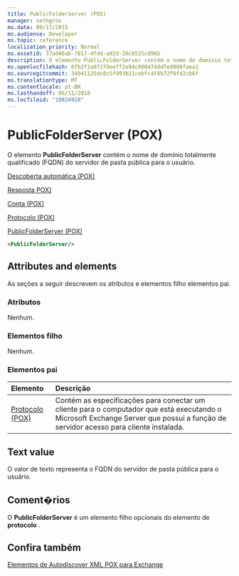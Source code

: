 ```yaml
---
title: PublicFolderServer (POX)
manager: sethgros
ms.date: 09/17/2015
ms.audience: Developer
ms.topic: reference
localization_priority: Normal
ms.assetid: 37ad46ab-7817-4fdd-ad2d-26cb525cd96b
description: O elemento PublicFolderServer contém o nome de domínio totalmente qualificado (FQDN) do servidor de pasta pública para o usuário.
ms.openlocfilehash: 6fb2f1a97279ee7f2e94c008474ddfed088faea1
ms.sourcegitcommit: 34041125dc8c5f993b21cebfc4f8b72f0fd2cb6f
ms.translationtype: MT
ms.contentlocale: pt-BR
ms.lasthandoff: 06/11/2018
ms.locfileid: "19824928"
---
```

# <a name="publicfolderserver-pox"></a>PublicFolderServer (POX)

O elemento **PublicFolderServer** contém o nome de domínio totalmente qualificado (FQDN) do servidor de pasta pública para o usuário. 
  
[Descoberta automática (POX)](autodiscover-pox.md)
  
[Resposta POX)](response-pox.md)
  
[Conta (POX)](account-pox.md)
  
[Protocolo (POX)](protocol-pox.md)
  
[PublicFolderServer (POX)](publicfolderserver-pox.md)
  
```XML
<PublicFolderServer/>
```

## <a name="attributes-and-elements"></a>Attributes and elements

As seções a seguir descrevem os atributos e elementos filho elementos pai.
  
### <a name="attributes"></a>Atributos

Nenhum.
  
### <a name="child-elements"></a>Elementos filho

Nenhum.
  
### <a name="parent-elements"></a>Elementos pai

|**Elemento**|**Descrição**|
|:-----|:-----|
|[Protocolo (POX)](protocol-pox.md) <br/> |Contém as especificações para conectar um cliente para o computador que está executando o Microsoft Exchange Server que possui a função de servidor acesso para cliente instalada.  <br/> |
   
## <a name="text-value"></a>Text value

O valor de texto representa o FQDN do servidor de pasta pública para o usuário.
  
## <a name="remarks"></a>Coment�rios

O **PublicFolderServer** é um elemento filho opcionais do elemento de **protocolo** . 
  
## <a name="see-also"></a>Confira também



[Elementos de Autodiscover XML POX para Exchange](pox-autodiscover-xml-elements-for-exchange.md)

